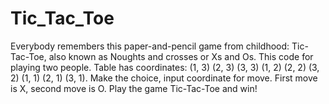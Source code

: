 # Tic_Tac_Toe
Everybody remembers this paper-and-pencil game from childhood: Tic-Tac-Toe, also known as Noughts and crosses or Xs and Os. This code for playing two people. Table has coordinates: (1, 3) (2, 3) (3, 3) (1, 2) (2, 2) (3, 2) (1, 1) (2, 1) (3, 1). Make the choice, input coordinate for move. First move is X, second move is O. Play the game Tic-Tac-Toe and win!
